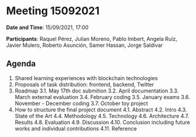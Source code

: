 # Meeting 15092021

**Date and Time**: 15/09/2021, 17:00

**Participants**: Raquel Pérez, Julian Moreno, Pablo Imbert, Angela Ruíz, 
Javier Mulero, Roberto Asunción, Samer Hassan, Jorge Saldivar


## Agenda

1. Shared learning experiences with blockchain technologies
2. Proposals of task distribution: frontend, backend, Twitter
3. Roadmap
3.1. May 17th doc submition
3.2. April documentation
3.3. March external evaluation
3.4. February coding
3.5. January exams
3.6. November - December coding
3.7. October toy project
4. How to structure the final project document
4.1. Abstract
4.2. Intro
4.3. State of the Art
4.4. Methodology
4.5. Technology
4.6. Architecture
4.7. Results
4.8. Evaluation
4.9. Discussion
4.10. Conclusion including future works and individual contributions
4.11. Reference